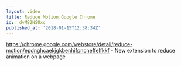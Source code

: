 ```yaml
---
layout: video
title: Reduce Motion Google Chrome
id: _dyM82NSUxc
published_at: '2018-01-15T12:38:34Z'
---
```

https://chrome.google.com/webstore/detail/reduce-motion/epdnghcaekjgkbenhifpncneffelfkkf - New extension to reduce animation on a webpage
